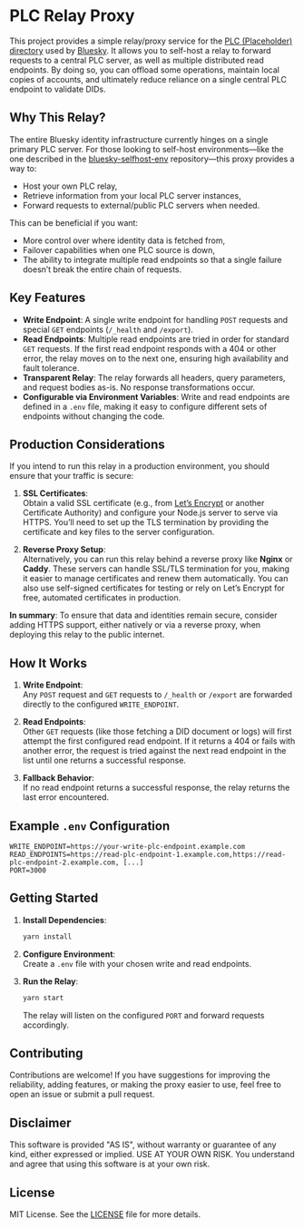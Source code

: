 # PLC Relay Proxy

This project provides a simple relay/proxy service for the [PLC (Placeholder) directory](https://web.plc.directory/) used by [Bluesky](https://bsky.social/about/). It allows you to self-host a relay to forward requests to a central PLC server, as well as multiple distributed read endpoints. By doing so, you can offload some operations, maintain local copies of accounts, and ultimately reduce reliance on a single central PLC endpoint to validate DIDs.

## Why This Relay?

The entire Bluesky identity infrastructure currently hinges on a single primary PLC server. For those looking to self-host environments—like the one described in the [bluesky-selfhost-env](https://github.com/itaru2622/bluesky-selfhost-env) repository—this proxy provides a way to:
- Host your own PLC relay,
- Retrieve information from your local PLC server instances,
- Forward requests to external/public PLC servers when needed.

This can be beneficial if you want:
- More control over where identity data is fetched from,
- Failover capabilities when one PLC source is down,
- The ability to integrate multiple read endpoints so that a single failure doesn’t break the entire chain of requests.

## Key Features

- **Write Endpoint**: A single write endpoint for handling `POST` requests and special `GET` endpoints (`/_health` and `/export`).
- **Read Endpoints**: Multiple read endpoints are tried in order for standard `GET` requests. If the first read endpoint responds with a 404 or other error, the relay moves on to the next one, ensuring high availability and fault tolerance.
- **Transparent Relay**: The relay forwards all headers, query parameters, and request bodies as-is. No response transformations occur.
- **Configurable via Environment Variables**: Write and read endpoints are defined in a `.env` file, making it easy to configure different sets of endpoints without changing the code.

## Production Considerations

If you intend to run this relay in a production environment, you should ensure that your traffic is secure:

1. **SSL Certificates**:  
   Obtain a valid SSL certificate (e.g., from [Let’s Encrypt](https://letsencrypt.org/) or another Certificate Authority) and configure your Node.js server to serve via HTTPS. You’ll need to set up the TLS termination by providing the certificate and key files to the server configuration.

2. **Reverse Proxy Setup**:  
   Alternatively, you can run this relay behind a reverse proxy like **Nginx** or **Caddy**. These servers can handle SSL/TLS termination for you, making it easier to manage certificates and renew them automatically. You can also use self-signed certificates for testing or rely on Let’s Encrypt for free, automated certificates in production.

**In summary**: To ensure that data and identities remain secure, consider adding HTTPS support, either natively or via a reverse proxy, when deploying this relay to the public internet.

## How It Works

1. **Write Endpoint**:  
   Any `POST` request and `GET` requests to `/_health` or `/export` are forwarded directly to the configured `WRITE_ENDPOINT`.

2. **Read Endpoints**:  
   Other `GET` requests (like those fetching a DID document or logs) will first attempt the first configured read endpoint. If it returns a 404 or fails with another error, the request is tried against the next read endpoint in the list until one returns a successful response.

3. **Fallback Behavior**:  
   If no read endpoint returns a successful response, the relay returns the last error encountered.

## Example `.env` Configuration

```env
WRITE_ENDPOINT=https://your-write-plc-endpoint.example.com
READ_ENDPOINTS=https://read-plc-endpoint-1.example.com,https://read-plc-endpoint-2.example.com, [...]
PORT=3000
```

## Getting Started

1. **Install Dependencies**:
   ```sh
   yarn install
   ```

2. **Configure Environment**:  
   Create a `.env` file with your chosen write and read endpoints.

3. **Run the Relay**:
   ```sh
   yarn start
   ```
   The relay will listen on the configured `PORT` and forward requests accordingly.

## Contributing

Contributions are welcome! If you have suggestions for improving the reliability, adding features, or making the proxy easier to use, feel free to open an issue or submit a pull request.

## Disclaimer
This software is provided "AS IS", without warranty or guarantee of any kind, either expressed or implied. 
USE AT YOUR OWN RISK. You understand and agree that using this software is at your own risk. 

## License

MIT License. See the [LICENSE](LICENSE) file for more details.